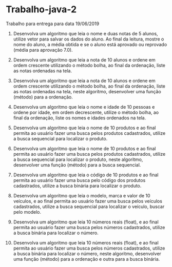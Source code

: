 # Trabalho-java-2
Trabalho para entrega para data 19/06/2019
1) Desenvolva um algoritmo que leia o nome e duas notas de 5 alunos, utilize vetor para
salvar os dados do aluno. Ao final da leitura, mostre o nome do aluno, a média obtida
e se o aluno está aprovado ou reprovado (média para aprovação 7.0).


2) Desenvolva um algoritmo que leia a nota de 10 alunos e ordene em ordem crescente
utilizando o método bolha, ao final da ordenação, liste as notas ordenadas na tela.
3) Desenvolva um algoritmo que leia a nota de 10 alunos e ordene em ordem crescente
utilizando o método bolha, ao final da ordenação, liste as notas ordenadas na tela,
neste algoritmo, desenvolver uma função (método) para a ordenação.
4) Desenvolva um algoritmo que leia o nome e idade de 10 pessoas e ordene por idade,
em ordem decrescente, utilize o método bolha, ao final da ordenação, liste os nomes
e idades ordenados na tela.
5) Desenvolva um algoritmo que leia o nome de 10 produtos e ao final permita ao
usuário fazer uma busca pelos produtos cadastrados, utilize a busca sequencial para
localizar o produto.
6) Desenvolva um algoritmo que leia o nome de 10 produtos e ao final permita ao
usuário fazer uma busca pelos produtos cadastrados, utilize a busca sequencial para
localizar o produto, neste algoritmo, desenvolver uma função (método) para a busca
sequencial.
7) Desenvolva um algoritmo que leia o código de 10 produtos e ao final permita ao
usuário fazer uma busca pelo código dos produtos cadastrados, utilize a busca binária
para localizar o produto.
8) Desenvolva um algoritmo que leia o modelo, marca e valor de 10 veículos, e ao final
permita ao usuário fazer uma busca pelos veículos cadastrados, utilize a busca
sequencial para localizar o veículo, buscar pelo modelo.
9) Desenvolva um algoritmo que leia 10 números reais (float), e ao final permita ao
usuário fazer uma busca pelos números cadastrados, utilize a busca binária para
localizar o número.
10) Desenvolva um algoritmo que leia 10 números reais (float), e ao final permita ao
usuário fazer uma busca pelos números cadastrados, utilize a busca binária para
localizar o número, neste algoritmo, desenvolver uma função (método) para a
ordenação e outra para a busca binária.
